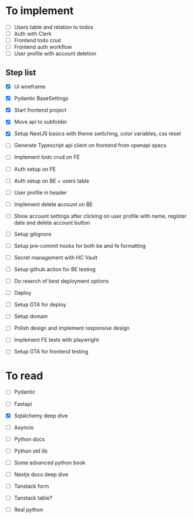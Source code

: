 # To implement

- [ ] Users table and relation to todos
- [ ] Auth with Clerk
- [ ] Frontend todo crud
- [ ] Frontend auth workflow
- [ ] User profile with account deletion

## Step list

- [x] Ui wireframe
- [x] Pydantic BaseSettings
- [x] Start frontend project
- [x] Move api to subfolder
- [x] Setup NextJS basics with theme switching, color variables, css reset
- [ ] Generate Typescript api client on frontend from openapi specs
- [ ] Implement todo crud on FE
- [ ] Auth setup on FE
- [ ] Auth setup on BE + users table
- [ ] User profile in header
- [ ] Implement delete account on BE
- [ ] Show account settings after clicking on user profile with name, register date and delete account button

- [ ] Setup gitignore
- [ ] Setup pre-commit hooks for both be and fe formatting
- [ ] Secret management with HC Vault
- [ ] Setup github action for BE testing
- [ ] Do reserch of best deployment options
- [ ] Deploy
- [ ] Setup GTA for deploy
- [ ] Setup domain
- [ ] Polish design and implement responsive design
- [ ] Implement FE tests with playwright
- [ ] Setup GTA for frontend testing


# To read

- [ ] Pydantic
- [ ] Fastapi
- [x] Sqlalchemy deep dive
- [ ] Asyncio
- [ ] Python docs
- [ ] Python std lib
- [ ] Some advanced python book
- [ ] Nextjs docs deep dive
- [ ] Tanstack form
- [ ] Tanstack table?
- [ ] Real python




